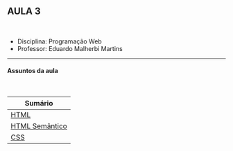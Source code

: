 ## AULA 3

<br />

- Disciplina: Programação Web
- Professor: Eduardo Malherbi Martins

---

#### Assuntos da aula

<br />

| Sumário                                     |
| ------------------------------------------- |
| [HTML](../aula-3-html/)                     |
| [HTML Semântico](../aula-3-html-semantico/) |
| [CSS](../aula-3-css/)                       |
